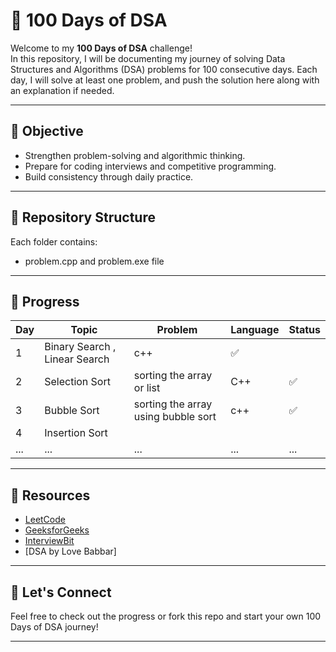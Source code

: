 # 💯 100 Days of DSA

Welcome to my **100 Days of DSA** challenge!  
In this repository, I will be documenting my journey of solving Data Structures and Algorithms (DSA) problems for 100 consecutive days. Each day, I will solve at least one problem, and push the solution here along with an explanation if needed.

---

## 🚀 Objective

- Strengthen problem-solving and algorithmic thinking.
- Prepare for coding interviews and competitive programming.
- Build consistency through daily practice.

---

## 📁 Repository Structure
Each folder contains:
- problem.cpp and problem.exe file 
---

## 📅 Progress

| Day | Topic | Problem | Language | Status |
|-----|-------|---------|----------|--------|
| 1   | Binary Search , Linear Search  | c++| ✅ |
| 2   | Selection Sort | sorting the array or list  | C++ | ✅ |
| 3   | Bubble Sort  | sorting the array using bubble sort  | c++ |✅ |
| 4   | Insertion Sort |  
| ... | ... | ... | ... | ... |



---

## 🧠 Resources

- [LeetCode](https://leetcode.com/)
- [GeeksforGeeks](https://www.geeksforgeeks.org/)
- [InterviewBit](https://www.interviewbit.com/)
- [DSA by Love Babbar]

---

## 🤝 Let's Connect

Feel free to check out the progress or fork this repo and start your own 100 Days of DSA journey!

---

